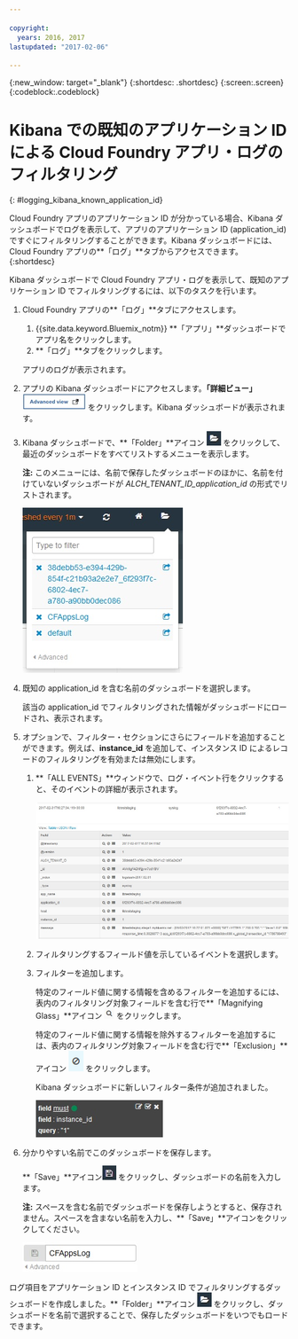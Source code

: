 ```yaml
---

copyright:
  years: 2016, 2017
lastupdated: "2017-02-06"

---
```


{:new_window: target="_blank"}
{:shortdesc: .shortdesc}
{:screen:.screen}
{:codeblock:.codeblock}


# Kibana での既知のアプリケーション ID による Cloud Foundry アプリ・ログのフィルタリング
{: #logging_kibana_known_application_id}

Cloud Foundry アプリのアプリケーション ID が分かっている場合、Kibana ダッシュボードでログを表示して、アプリのアプリケーション ID (application_id) ですぐにフィルタリングすることができます。Kibana ダッシュボードには、Cloud Foundry アプリの**「ログ」**タブからアクセスできます。
{:shortdesc}


Kibana ダッシュボードで Cloud Foundry アプリ・ログを表示して、既知のアプリケーション ID でフィルタリングするには、以下のタスクを行います。

1. Cloud Foundry アプリの**「ログ」**タブにアクセスします。 

    1. {{site.data.keyword.Bluemix_notm}} **「アプリ」**ダッシュボードでアプリ名をクリックします。
    2. **「ログ」**タブをクリックします。 
    
    アプリのログが表示されます。

2. アプリの Kibana ダッシュボードにアクセスします。**「詳細ビュー」** ![「詳細ビュー」リンク](images/logging_advanced_view.jpg "「詳細ビュー」リンク") をクリックします。Kibana ダッシュボードが表示されます。

3. Kibana ダッシュボードで、**「Folder」**アイコン ![「Folder」アイコン](images/logging_folder.jpg "「Folder」アイコン") をクリックして、最近のダッシュボードをすべてリストするメニューを表示します。 

    **注:** このメニューには、名前で保存したダッシュボードのほかに、名前を付けていないダッシュボードが *ALCH_TENANT_ID_application_id* の形式でリストされます。 

    ![ダッシュボードのリスト](images/logging_list_of_dashboards.jpg "ダッシュボードのリスト")

4. 既知の application_id を含む名前のダッシュボードを選択します。 

    該当の application_id でフィルタリングされた情報がダッシュボードにロードされ、表示されます。

5. オプションで、フィルター・セクションにさらにフィールドを追加することができます。例えば、**instance_id** を追加して、インスタンス ID によるレコードのフィルタリングを有効または無効にします。 
  
    1. **「ALL EVENTS」**ウィンドウで、ログ・イベント行をクリックすると、そのイベントの詳細が表示されます。 
	
        ![「ALL EVENTS」ウィンドウに、選択されたログ・イベントの詳細が表示されています](images/logging_selected_log_event.jpg "「ALL EVENTS」ウィンドウに、選択されたログ・イベントの詳細が表示されています")
	
    2. フィルタリングするフィールド値を示しているイベントを選択します。
	
    3. フィルターを追加します。
    
        特定のフィールド値に関する情報を含めるフィルターを追加するには、表内のフィルタリング対象フィールドを含む行で**「Magnifying Glass」**アイコン ![「Magnifying glass」アイコン](images/logging_magnifying_glass.jpg "「Magnifying glass」アイコン") をクリックします。 
	
        特定のフィールド値に関する情報を除外するフィルターを追加するには、表内のフィルタリング対象フィールドを含む行で**「Exclusion」**アイコン ![「Exclusion」アイコン](images/logging_exclusion_icon.png "「Exclusion」アイコン") をクリックします。  

        Kibana ダッシュボードに新しいフィルター条件が追加されました。
	
	    ![instance_id フィールドのフィルター条件](images/logging_instance_id_filter.jpg "instance_id フィールドのフィルター条件")
	
6. 分かりやすい名前でこのダッシュボードを保存します。 

    **「Save」**アイコン![「Save」アイコン](images/logging_save.jpg "「Save」アイコン") をクリックし、ダッシュボードの名前を入力します。 

    **注:** スペースを含む名前でダッシュボードを保存しようとすると、保存されません。スペースを含まない名前を入力し、**「Save」**アイコンをクリックしてください。

    ![ダッシュボード名の保存](images/logging_save_dashboard.jpg "ダッシュボード名の保存") 


ログ項目をアプリケーション ID とインスタンス ID でフィルタリングするダッシュボードを作成しました。**「Folder」**アイコン ![「Folder」アイコン](images/logging_folder.jpg "「Folder」アイコン") をクリックし、ダッシュボードを名前で選択することで、保存したダッシュボードをいつでもロードできます。
